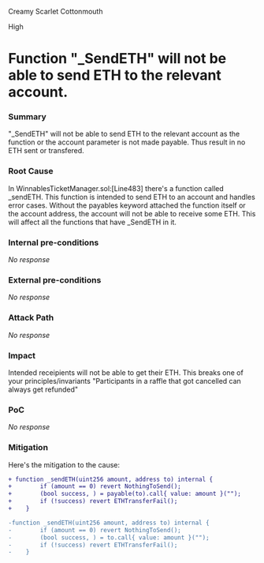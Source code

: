 Creamy Scarlet Cottonmouth

High

# Function "_SendETH" will not be able to send ETH to the relevant account.

### Summary

"_SendETH" will not be able to send ETH to the relevant account as the function or the account parameter is not made payable. Thus result in no ETH sent or transfered.

### Root Cause

In WinnablesTicketManager.sol:[Line483] there's a function called _sendETH. This function is intended to send ETH to an account and handles error cases. Without the payables keyword attached the function itself or the account address, the account will not be able to receive some ETH. This will affect all the functions that have _SendETH in it.

### Internal pre-conditions

_No response_

### External pre-conditions

_No response_

### Attack Path

_No response_

### Impact

Intended receipients will not be able to get their ETH. This breaks one of your principles/invariants "Participants in a raffle that got cancelled can always get refunded"

### PoC

_No response_

### Mitigation

Here's the mitigation to the cause:

```diff
+ function _sendETH(uint256 amount, address to) internal {
+        if (amount == 0) revert NothingToSend();
+        (bool success, ) = payable(to).call{ value: amount }("");
+        if (!success) revert ETHTransferFail();
+    }

-function _sendETH(uint256 amount, address to) internal {
-        if (amount == 0) revert NothingToSend();
-        (bool success, ) = to.call{ value: amount }("");
-        if (!success) revert ETHTransferFail();
-    }
```